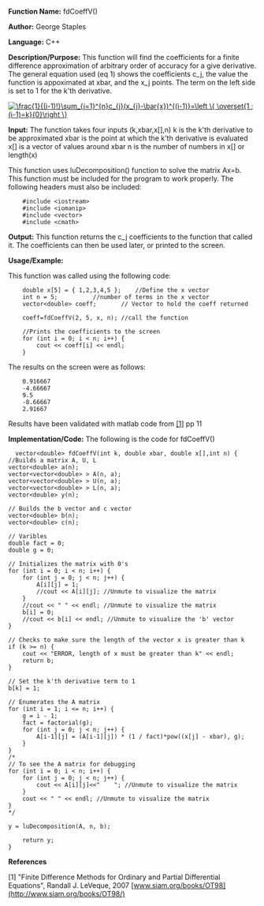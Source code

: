 **Function Name:**           fdCoeffV()

**Author:** George Staples

**Language:** C++

**Description/Purpose:** This function will find the coefficients for a finite difference approximation of arbitrary order of accuracy for a give derivative. The general equation used (eq 1) shows the coefficients c_j, the value the function is appoximated at xbar, and the x_j points. The term on the left side is set to 1 for the k'th derivative. 

<a href="https://www.codecogs.com/eqnedit.php?latex=\frac{1}{(i-1)!}\sum_{j=1}^{n}c_{j}(x_{j}-\bar{x})^{(i-1)}=\left&space;\{&space;\overset{1&space;;&space;(i-1)=k}{0}\right&space;\}" target="_blank"><img src="https://latex.codecogs.com/gif.latex?\frac{1}{(i-1)!}\sum_{j=1}^{n}c_{j}(x_{j}-\bar{x})^{(i-1)}=\left&space;\{&space;\overset{1&space;;&space;(i-1)=k}{0}\right&space;\}" title="\frac{1}{(i-1)!}\sum_{j=1}^{n}c_{j}(x_{j}-\bar{x})^{(i-1)}=\left \{ \overset{1 ; (i-1)=k}{0}\right \}" /></a>

**Input:** The function takes four inputs (k,xbar,x[],n)
  k is the k'th derivative to be approximated
  xbar is the point at which the k'th derivative is evaluated
  x[] is a vector of values around xbar 
  n is the number of numbers in x[] or length(x)
  
  This function uses luDecomposition() function to solve the matrix Ax=b. This function must be included for the program to work properly. The following headers must also be included:
  ```
      #include <iostream>
      #include <iomanip>
      #include <vector>
      #include <cmath>
  ```

**Output:** This function returns the c_j coefficients to the function that called it. The coefficients can then be used later, or printed to the screen.

**Usage/Example:**

This function was called using the following code:
```
	double x[5] = { 1,2,3,4,5 }; 	//Define the x vector
	int n = 5;			//number of terms in the x vector
	vector<double> coeff;		// Vector to hold the coeff returned

	coeff=fdCoeffV(2, 5, x, n);	//call the function

	//Prints the coefficients to the screen
	for (int i = 0; i < n; i++) {
		cout << coeff[i] << endl;
	}
```
The results on the screen were as follows:

```
	0.916667
	-4.66667
	9.5
	-8.66667
	2.91667

```
Results have been validated with matlab code from [[1]](http://www.siam.org/books/OT98/) pp 11

**Implementation/Code:** The following is the code for fdCoeffV()

      vector<double> fdCoeffV(int k, double xbar, double x[],int n) {
	//Builds a matrix A, U, L
	vector<double> a(n);
	vector<vector<double> > A(n, a);
	vector<vector<double> > U(n, a);
	vector<vector<double> > L(n, a);
	vector<double> y(n);

	// Builds the b vector and c vector
	vector<double> b(n);
	vector<double> c(n);

	// Varibles
	double fact = 0;
	double g = 0;

	// Initializes the matrix with 0's
	for (int i = 0; i < n; i++) {
		for (int j = 0; j < n; j++) {
			A[i][j] = 1;
			//cout << A[i][j]; //Unmute to visualize the matrix
		}
		//cout << " " << endl; //Unmute to visualize the matrix	
		b[i] = 0;
		//cout << b[i] << endl; //Unmute to visualize the 'b' vector
	}	

	// Checks to make sure the length of the vector x is greater than k
	if (k >= n) {
		cout << "ERROR, length of x must be greater than k" << endl;
		return b;
	}
	
	// Set the k'th derivative term to 1
	b[k] = 1;
	
	// Enumerates the A matrix
	for (int i = 1; i <= n; i++) {
		g = i - 1;
		fact = factorial(g);
		for (int j = 0; j < n; j++) {
			A[i-1][j] = (A[i-1][j]) * (1 / fact)*pow((x[j] - xbar), g);
		}
	}
	/*
	// To see the A matrix for debugging
	for (int i = 0; i < n; i++) {
		for (int j = 0; j < n; j++) {
			cout << A[i][j]<<"    "; //Unmute to visualize the matrix
		}
		cout << " " << endl; //Unmute to visualize the matrix		
	}
	*/
	
	y = luDecomposition(A, n, b);
	
		return y;
    }
       
   **References** 
     
   [1] "Finite Difference Methods for Ordinary and Partial Differential Equations", Randall J. LeVeque, 2007
		[www.siam.org/books/OT98](http://www.siam.org/books/OT98/)
